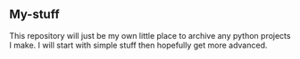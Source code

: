 ## My-stuff

This repository will just be my own little place to archive any python projects I make. I will start with simple stuff then hopefully get more advanced.
